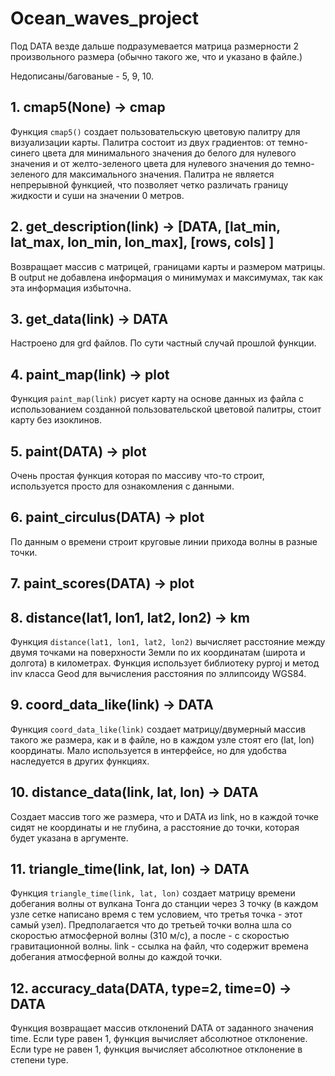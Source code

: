 # Ocean_waves_project

Под DATA везде дальше подразумевается матрица размерности 2 произвольного размера (обычно такого же, что и указано в файле.)

Недописаны/багованые - 5, 9, 10.

## 1. cmap5(None) -> cmap
Функция `cmap5()` создает пользовательскую цветовую палитру для визуализации карты. Палитра состоит из двух градиентов: от темно-синего цвета для минимального значения до белого для нулевого значения и от желто-зеленого цвета для нулевого значения до темно-зеленого для максимального значения. Палитра не является непрерывной функцией, что позволяет четко различать границу жидкости и суши на значении 0 метров.

## 2. get_description(link) -> [DATA, [lat_min, lat_max, lon_min, lon_max], [rows, cols] ]

Возвращает массив с матрицей, границами карты и размером матрицы. В output не добавлена информация о минимумах и максимумах, так как эта информация избыточна.

## 3. get_data(link) -> DATA

Настроено для grd файлов. По сути частный случай прошлой функции.

## 4. paint_map(link) -> plot

Функция `paint_map(link)` рисует карту на основе данных из файла с использованием созданной пользовательской цветовой палитры, стоит карту без изоклинов. 

## 5. paint(DATA) -> plot

Очень простая функция которая по массиву что-то строит, используется просто для ознакомления с данными.

## 6. paint_circulus(DATA) -> plot

По данным о времени строит круговые линии прихода волны в разные точки.

## 7. paint_scores(DATA) -> plot

## 8. distance(lat1, lon1, lat2, lon2) -> km

Функция `distance(lat1, lon1, lat2, lon2)` вычисляет расстояние между двумя точками на поверхности Земли по их координатам (широта и долгота) в километрах. Функция использует библиотеку pyproj и метод inv класса Geod для вычисления расстояния по эллипсоиду WGS84. 

## 9. coord_data_like(link) -> DATA

Функция `coord_data_like(link)` создает матрицу/двумерный массив такого же размера, как и в файле, но в каждом узле стоят его (lat, lon) координаты. Мало используется в интерфейсе, но для удобства наследуется в других функциях.

## 10. distance_data(link, lat, lon) -> DATA

Создает массив того же размера, что и DATA из link, но в каждой точке сидят не координаты и не глубина, а расстояние до точки, которая будет указана в аргументе. 

## 11. triangle_time(link, lat, lon) -> DATA

Функция `triangle_time(link, lat, lon)` создает матрицу времени добегания волны от вулкана Тонга до станции через 3 точку (в каждом узле сетке написано время с тем условием, что третья точка - этот самый узел). Предполагается что до третьей точки волна шла со скоростью атмосферной волны (310 м/с), а после - с скоростью гравитационной волны. link - ссылка на файл, что содержит времена добегания атмосферной волны до каждой точки. 

## 12. accuracy_data(DATA, type=2, time=0) -> DATA

Функция возвращает массив отклонений DATA от заданного значения time. Если type равен 1, функция вычисляет абсолютное отклонение. Если type не равен 1, функция вычисляет абсолютное отклонение в степени type.


